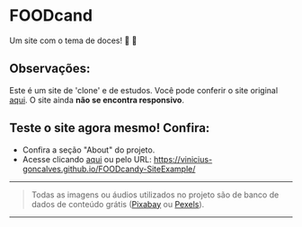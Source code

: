 # FOODcand
Um site com o tema de doces! :candy: :chocolate_bar:

## Observações:
Este é um site de 'clone' e de estudos. Você pode conferir o site original [aqui](https://www.responsivemiracle.com/delicio-premium-responsive-bakery-food-ecommerce-html5-template/).
O site ainda **não se encontra responsivo**.

## Teste o site agora mesmo! Confira:

- Confira a seção "About" do projeto.
- Acesse clicando [aqui](https://vinicius-goncalves.github.io/FOODcandy-SiteExample/) ou pelo URL: https://vinicius-goncalves.github.io/FOODcandy-SiteExample/

***

> Todas as imagens ou áudios utilizados no projeto são de banco de dados de conteúdo grátis ([Pixabay](https://pixabay.com/) ou [Pexels](https://www.pexels.com/)).

***
